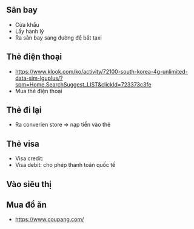 ## Sân bay
- Cửa khẩu
- Lấy hành lý
- Ra sân bay sang đường để bắt taxi

## Thẻ điện thoại
- https://www.klook.com/ko/activity/72100-south-korea-4g-unlimited-data-sim-lguplus/?spm=Home.SearchSuggest_LIST&clickId=723373c3fe
- Mua thẻ điện thoại

## Thẻ đi lại
- Ra converien store => nạp tiền vào thẻ

## Thẻ visa
- Visa credit: 
- Visa debit: cho phép thanh toán quốc tế

## Vào siêu thị
## Mua đồ ăn
- https://www.coupang.com/

